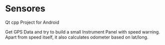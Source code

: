 # Sensores
Qt cpp Project for Android 

Get GPS Data and try to build a small Instrument Panel with speed warning.
Apart from speed itself, it also calculates odometer based on lat/long.



